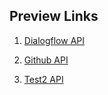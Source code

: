 ## Preview Links
1. [Dialogflow API](https://ask-about-nikhil.herokuapp.com/)
2. [Github API](https://nikjos.in/shn-github-api)

3. [Test2 API]()